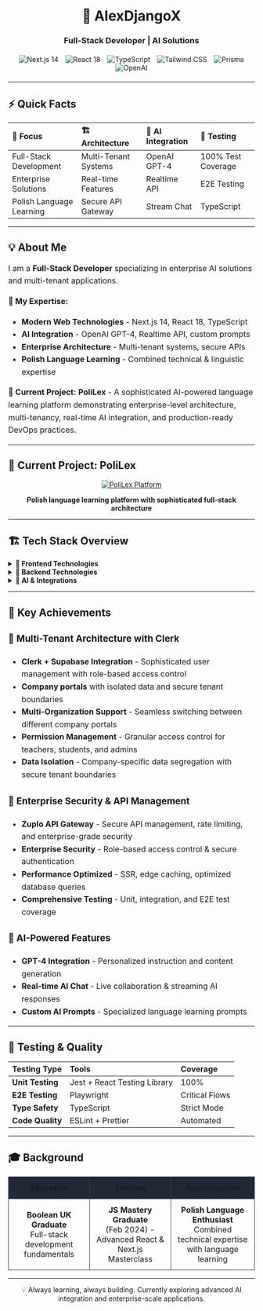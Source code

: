 <div align="center">
  <h1>🚀 AlexDjangoX</h1>
  <h3>Full-Stack Developer | AI Solutions</h3>
  
  <div style="margin: 20px 0;">
    <img src="https://img.shields.io/badge/Next.js-14-black?style=for-the-badge&logo=next.js&logoColor=white" alt="Next.js 14" style="margin: 0 5px;" />
    <img src="https://img.shields.io/badge/React-18-61DAFB?style=for-the-badge&logo=react&logoColor=black" alt="React 18" style="margin: 0 5px;" />
    <img src="https://img.shields.io/badge/TypeScript-007ACC?style=for-the-badge&logo=typescript&logoColor=white" alt="TypeScript" style="margin: 0 5px;" />
    <img src="https://img.shields.io/badge/Tailwind_CSS-38B2AC?style=for-the-badge&logo=tailwind-css&logoColor=white" alt="Tailwind CSS" style="margin: 0 5px;" />
    <img src="https://img.shields.io/badge/Prisma-2D3748?style=for-the-badge&logo=prisma&logoColor=white" alt="Prisma" style="margin: 0 5px;" />
    <img src="https://img.shields.io/badge/OpenAI-412991?style=for-the-badge&logo=openai&logoColor=white" alt="OpenAI" style="margin: 0 5px;" />
  </div>
</div>

---

## ⚡ **Quick Facts**

| **🎯 Focus**             | **🏗️ Architecture**  | **🤖 AI Integration** | **🧪 Testing**     |
| :----------------------- | :------------------- | :-------------------- | :----------------- |
| Full-Stack Development   | Multi-Tenant Systems | OpenAI GPT-4          | 100% Test Coverage |
| Enterprise Solutions     | Real-time Features   | Realtime API          | E2E Testing        |
| Polish Language Learning | Secure API Gateway   | Stream Chat           | TypeScript         |

---

## 💡 **About Me**

<div style="font-size: 16px; line-height: 1.6;">

I am a **Full-Stack Developer** specializing in enterprise AI solutions and multi-tenant applications.

**🎯 My Expertise:**

- **Modern Web Technologies** - Next.js 14, React 18, TypeScript
- **AI Integration** - OpenAI GPT-4, Realtime API, custom prompts
- **Enterprise Architecture** - Multi-tenant systems, secure APIs
- **Polish Language Learning** - Combined technical & linguistic expertise

**🚀 Current Project:**
**PoliLex** - A sophisticated AI-powered language learning platform demonstrating enterprise-level architecture, multi-tenancy, real-time AI integration, and production-ready DevOps practices.

</div>

---

## 🎯 **Current Project: PoliLex**

<div align="center">

[![PoliLex Platform](https://img.shields.io/badge/PoliLex-AI%20Enhanced%20Polish%20Learning-red?style=for-the-badge&logo=language&logoColor=white)](https://lexical-verb.vercel.app/)

**Polish language learning platform with sophisticated full-stack architecture**

</div>

---

## 🏗️ **Tech Stack Overview**

<details>
<summary><strong>🎨 Frontend Technologies</strong></summary>

| Technology         | Proficiency | Use Case                           |
| :----------------- | :---------: | :--------------------------------- |
| **Next.js 14**     | ⭐⭐⭐⭐⭐  | Server-side rendering & App Router |
| **React 18**       | ⭐⭐⭐⭐⭐  | Component-based UI development     |
| **TypeScript**     | ⭐⭐⭐⭐⭐  | Type-safe development              |
| **Tailwind CSS**   | ⭐⭐⭐⭐⭐  | Utility-first styling              |
| **ShadCN**         | ⭐⭐⭐⭐⭐  | Modern UI components               |
| **Lexical Editor** |  ⭐⭐⭐⭐   | Rich text editing                  |

</details>

<details>
<summary><strong>🔧 Backend Technologies</strong></summary>

| Technology            | Proficiency | Use Case                      |
| :-------------------- | :---------: | :---------------------------- |
| **Prisma ORM**        | ⭐⭐⭐⭐⭐  | Type-safe database operations |
| **PostgreSQL**        | ⭐⭐⭐⭐⭐  | Relational database           |
| **Supabase**          | ⭐⭐⭐⭐⭐  | Backend-as-a-Service          |
| **Clerk Auth**        | ⭐⭐⭐⭐⭐  | User authentication           |
| **Zuplo API Gateway** |  ⭐⭐⭐⭐   | Secure API management         |
| **Redis**             |  ⭐⭐⭐⭐   | Caching & sessions            |

</details>

<details>
<summary><strong>🤖 AI & Integrations</strong></summary>

| Technology              | Proficiency | Use Case               |
| :---------------------- | :---------: | :--------------------- |
| **OpenAI GPT-4**        | ⭐⭐⭐⭐⭐  | Language processing    |
| **OpenAI Realtime API** |  ⭐⭐⭐⭐   | Streaming AI responses |
| **Stream Chat**         |  ⭐⭐⭐⭐   | Real-time messaging    |
| **Whisper API**         |  ⭐⭐⭐⭐   | Speech recognition     |
| **DALL-E 3**            |  ⭐⭐⭐⭐   | Image generation       |

</details>

---

## 🌟 **Key Achievements**

<div style="font-size: 16px; line-height: 1.6;">

### 🏢 **Multi-Tenant Architecture with Clerk**

- **Clerk + Supabase Integration** - Sophisticated user management with role-based access control
- **Company portals** with isolated data and secure tenant boundaries
- **Multi-Organization Support** - Seamless switching between different company portals
- **Permission Management** - Granular access control for teachers, students, and admins
- **Data Isolation** - Company-specific data segregation with secure tenant boundaries

### 🔐 **Enterprise Security & API Management**

- **Zuplo API Gateway** - Secure API management, rate limiting, and enterprise-grade security
- **Enterprise Security** - Role-based access control & secure authentication
- **Performance Optimized** - SSR, edge caching, optimized database queries
- **Comprehensive Testing** - Unit, integration, and E2E test coverage

### 🤖 **AI-Powered Features**

- **GPT-4 Integration** - Personalized instruction and content generation
- **Real-time AI Chat** - Live collaboration & streaming AI responses
- **Custom AI Prompts** - Specialized language learning prompts

</div>

---

## 🧪 **Testing & Quality**

| **Testing Type** | **Tools**                    | **Coverage**   |
| :--------------- | :--------------------------- | :------------- |
| **Unit Testing** | Jest + React Testing Library | 100%           |
| **E2E Testing**  | Playwright                   | Critical Flows |
| **Type Safety**  | TypeScript                   | Strict Mode    |
| **Code Quality** | ESLint + Prettier            | Automated      |

---

## 🎓 **Background**

<table width="100%" style="font-size: 16px;">
<tr>
<td width="33%" style="text-align: center; padding: 12px; border: 1px solid #374151; background-color: #1f2937;"><strong>Education</strong></td>
<td width="33%" style="text-align: center; padding: 12px; border: 1px solid #374151; background-color: #1f2937;"><strong>Training</strong></td>
<td width="34%" style="text-align: center; padding: 12px; border: 1px solid #374151; background-color: #1f2937;"><strong>Specialization</strong></td>
</tr>
<tr>
<td style="text-align: center; padding: 12px; border: 1px solid #374151;"><strong>Boolean UK Graduate</strong><br>Full-stack development fundamentals</td>
<td style="text-align: center; padding: 12px; border: 1px solid #374151;"><strong>JS Mastery Graduate</strong><br>(Feb 2024) - Advanced React & Next.js Masterclass</td>
<td style="text-align: center; padding: 12px; border: 1px solid #374151;"><strong>Polish Language Enthusiast</strong><br>Combined technical expertise with language learning</td>
</tr>
</table>

---

<div align="center">
  <sub style="font-size: 14px;">💡 Always learning, always building. Currently exploring advanced AI integration and enterprise-scale applications.</sub>
</div>


